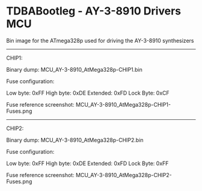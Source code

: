 # TDBABootleg - AY-3-8910 Drivers MCU
Bin image for the ATmega328p used for driving the AY-3-8910 synthesizers

*****************************************
CHIP1:

Binary dump:
MCU_AY-3-8910_AtMega328p-CHIP1.bin

Fuse configuration:

Low byte: 0xFF
High byte: 0xDE
Extended: 0xFD
Lock Byte: 0xCF

Fuse reference screenshot:
MCU_AY-3-8910_AtMega328p-CHIP1-Fuses.png

****************************************
CHIP2:

Binary dump:
MCU_AY-3-8910_AtMega328p-CHIP2.bin

Fuse configuration:

Low byte: 0xFF
High byte: 0xDE
Extended: 0xFD
Lock Byte: 0xFF

Fuse reference screenshot:
MCU_AY-3-8910_AtMega328p-CHIP2-Fuses.png
